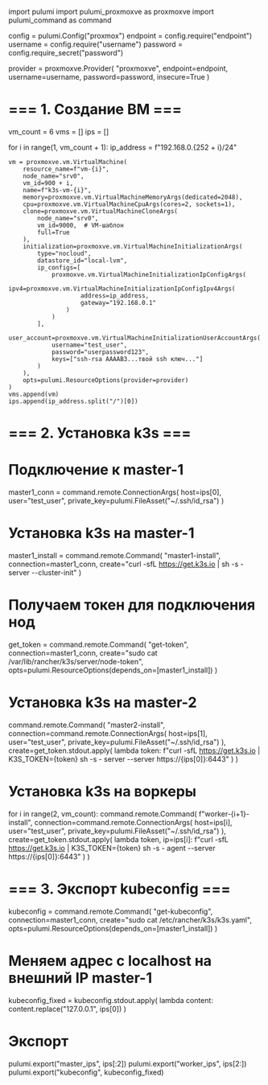 import pulumi
import pulumi_proxmoxve as proxmoxve
import pulumi_command as command

config = pulumi.Config("proxmox")
endpoint = config.require("endpoint")
username = config.require("username")
password = config.require_secret("password")

provider = proxmoxve.Provider(
    "proxmoxve",
    endpoint=endpoint,
    username=username,
    password=password,
    insecure=True
)

# === 1. Создание ВМ ===
vm_count = 6
vms = []
ips = []

for i in range(1, vm_count + 1):
    ip_address = f"192.168.0.{252 + i}/24"

    vm = proxmoxve.vm.VirtualMachine(
        resource_name=f"vm-{i}",
        node_name="srv0",
        vm_id=900 + i,
        name=f"k3s-vm-{i}",
        memory=proxmoxve.vm.VirtualMachineMemoryArgs(dedicated=2048),
        cpu=proxmoxve.vm.VirtualMachineCpuArgs(cores=2, sockets=1),
        clone=proxmoxve.vm.VirtualMachineCloneArgs(
            node_name="srv0",
            vm_id=9000,  # VM-шаблон
            full=True
        ),
        initialization=proxmoxve.vm.VirtualMachineInitializationArgs(
            type="nocloud",
            datastore_id="local-lvm",
            ip_configs=[
                proxmoxve.vm.VirtualMachineInitializationIpConfigArgs(
                    ipv4=proxmoxve.vm.VirtualMachineInitializationIpConfigIpv4Args(
                        address=ip_address,
                        gateway="192.168.0.1"
                    )
                )
            ],
            user_account=proxmoxve.vm.VirtualMachineInitializationUserAccountArgs(
                username="test_user",
                password="userpassword123",
                keys=["ssh-rsa AAAAB3...твой ssh ключ..."]
            )
        ),
        opts=pulumi.ResourceOptions(provider=provider)
    )
    vms.append(vm)
    ips.append(ip_address.split("/")[0])

# === 2. Установка k3s ===

# Подключение к master-1
master1_conn = command.remote.ConnectionArgs(
    host=ips[0],
    user="test_user",
    private_key=pulumi.FileAsset("~/.ssh/id_rsa")
)

# Установка k3s на master-1
master1_install = command.remote.Command(
    "master1-install",
    connection=master1_conn,
    create="curl -sfL https://get.k3s.io | sh -s - server --cluster-init"
)

# Получаем токен для подключения нод
get_token = command.remote.Command(
    "get-token",
    connection=master1_conn,
    create="sudo cat /var/lib/rancher/k3s/server/node-token",
    opts=pulumi.ResourceOptions(depends_on=[master1_install])
)

# Установка k3s на master-2
command.remote.Command(
    "master2-install",
    connection=command.remote.ConnectionArgs(
        host=ips[1],
        user="test_user",
        private_key=pulumi.FileAsset("~/.ssh/id_rsa")
    ),
    create=get_token.stdout.apply(
        lambda token: f"curl -sfL https://get.k3s.io | K3S_TOKEN={token} sh -s - server --server https://{ips[0]}:6443"
    )
)

# Установка k3s на воркеры
for i in range(2, vm_count):
    command.remote.Command(
        f"worker-{i+1}-install",
        connection=command.remote.ConnectionArgs(
            host=ips[i],
            user="test_user",
            private_key=pulumi.FileAsset("~/.ssh/id_rsa")
        ),
        create=get_token.stdout.apply(
            lambda token, ip=ips[i]: f"curl -sfL https://get.k3s.io | K3S_TOKEN={token} sh -s - agent --server https://{ips[0]}:6443"
        )
    )

# === 3. Экспорт kubeconfig ===

kubeconfig = command.remote.Command(
    "get-kubeconfig",
    connection=master1_conn,
    create="sudo cat /etc/rancher/k3s/k3s.yaml",
    opts=pulumi.ResourceOptions(depends_on=[master1_install])
)

# Меняем адрес с localhost на внешний IP master-1
kubeconfig_fixed = kubeconfig.stdout.apply(
    lambda content: content.replace("127.0.0.1", ips[0])
)

# Экспорт
pulumi.export("master_ips", ips[:2])
pulumi.export("worker_ips", ips[2:])
pulumi.export("kubeconfig", kubeconfig_fixed)
